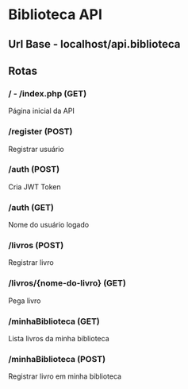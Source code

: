 # Biblioteca API
## Url Base - localhost/api.biblioteca

## Rotas

### / - /index.php (GET)
Página inicial da API

### /register (POST)
Registrar usuário

### /auth (POST)
Cria JWT Token

### /auth (GET)
Nome do usuário logado

### /livros (POST)
Registrar livro

### /livros/{nome-do-livro} (GET) 
Pega livro

### /minhaBiblioteca (GET)
Lista livros da minha biblioteca

### /minhaBiblioteca (POST)
Registrar livro em minha biblioteca